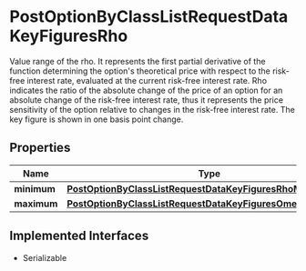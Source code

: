 

# PostOptionByClassListRequestDataKeyFiguresRho

Value range of the rho. It represents the first partial derivative of the function determining the option's theoretical price with respect to the risk-free interest rate, evaluated at the current risk-free interest rate. Rho indicates the ratio of the absolute change of the price of an option for an absolute change of the risk-free interest rate, thus it represents the price sensitivity of the option relative to changes in the risk-free interest rate. The key figure is shown in one basis point change.

## Properties

Name | Type | Description | Notes
------------ | ------------- | ------------- | -------------
**minimum** | [**PostOptionByClassListRequestDataKeyFiguresRhoMinimum**](PostOptionByClassListRequestDataKeyFiguresRhoMinimum.md) |  |  [optional]
**maximum** | [**PostOptionByClassListRequestDataKeyFiguresOmegaMaximum**](PostOptionByClassListRequestDataKeyFiguresOmegaMaximum.md) |  |  [optional]


## Implemented Interfaces

* Serializable


